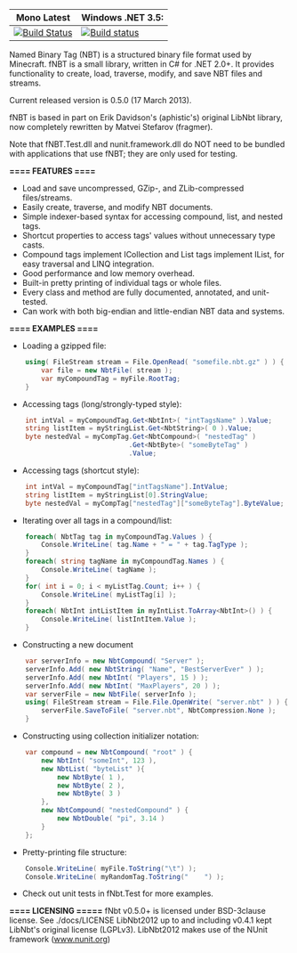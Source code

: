**Mono Latest** | **Windows .NET 3.5:**
------------ | -------------
[![Build Status](https://travis-ci.org/MineLib/fNbt.svg)](https://travis-ci.org/MineLib/fNbt) | [![Build status](https://ci.appveyor.com/api/projects/status/iryer92htr239fxj?svg=true)](https://ci.appveyor.com/project/Aragas/fnbt)

Named Binary Tag (NBT) is a structured binary file format used by Minecraft.
fNBT is a small library, written in C# for .NET 2.0+. It provides functionality
to create, load, traverse, modify, and save NBT files and streams.

Current released version is 0.5.0 (17 March 2013).

fNBT is based in part on Erik Davidson's (aphistic's) original LibNbt library,
now completely rewritten by Matvei Stefarov (fragmer).

Note that fNBT.Test.dll and nunit.framework.dll do NOT need to be bundled with
applications that use fNBT; they are only used for testing.


**==== FEATURES ====**
- Load and save uncompressed, GZip-, and ZLib-compressed files/streams.
- Easily create, traverse, and modify NBT documents.
- Simple indexer-based syntax for accessing compound, list, and nested tags.
- Shortcut properties to access tags' values without unnecessary type casts.
- Compound tags implement ICollection<T> and List tags implement IList<T>, for
    easy traversal and LINQ integration.
- Good performance and low memory overhead.
- Built-in pretty printing of individual tags or whole files.
- Every class and method are fully documented, annotated, and unit-tested.
- Can work with both big-endian and little-endian NBT data and systems.


**==== EXAMPLES ====**
- Loading a gzipped file:
``` csharp
    using( FileStream stream = File.OpenRead( "somefile.nbt.gz" ) ) {
        var file = new NbtFile( stream );
        var myCompoundTag = myFile.RootTag;
    }
```

- Accessing tags (long/strongly-typed style):
``` csharp
    int intVal = myCompoundTag.Get<NbtInt>( "intTagsName" ).Value;
    string listItem = myStringList.Get<NbtString>( 0 ).Value;
    byte nestedVal = myCompTag.Get<NbtCompound>( "nestedTag" )
                              .Get<NbtByte>( "someByteTag" )
                              .Value;
```

- Accessing tags (shortcut style):
``` csharp
    int intVal = myCompoundTag["intTagsName"].IntValue;
    string listItem = myStringList[0].StringValue;
    byte nestedVal = myCompTag["nestedTag"]["someByteTag"].ByteValue;
```

- Iterating over all tags in a compound/list:
``` csharp
    foreach( NbtTag tag in myCompoundTag.Values ) {
        Console.WriteLine( tag.Name + " = " + tag.TagType );
    }
    foreach( string tagName in myCompoundTag.Names ) {
        Console.WriteLine( tagName );
    }
    for( int i = 0; i < myListTag.Count; i++ ) {
        Console.WriteLine( myListTag[i] );
    }
    foreach( NbtInt intListItem in myIntList.ToArray<NbtInt>() ) {
        Console.WriteLine( listIntItem.Value );
    }
```

- Constructing a new document
``` csharp
    var serverInfo = new NbtCompound( "Server" );
    serverInfo.Add( new NbtString( "Name", "BestServerEver" ) );
    serverInfo.Add( new NbtInt( "Players", 15 ) );
    serverInfo.Add( new NbtInt( "MaxPlayers", 20 ) );
    var serverFile = new NbtFile( serverInfo );
    using( FileStream stream = File.File.OpenWrite( "server.nbt" ) ) {
        serverFile.SaveToFile( "server.nbt", NbtCompression.None );
    }
```

- Constructing using collection initializer notation:
``` csharp
    var compound = new NbtCompound( "root" ) {
        new NbtInt( "someInt", 123 ),
        new NbtList( "byteList" ){
            new NbtByte( 1 ),
            new NbtByte( 2 ),
            new NbtByte( 3 )
        },
        new NbtCompound( "nestedCompound" ) {
            new NbtDouble( "pi", 3.14 )
        }
    };
```

- Pretty-printing file structure:
``` csharp
    Console.WriteLine( myFile.ToString("\t") );
    Console.WriteLine( myRandomTag.ToString("    ") );
```

- Check out unit tests in fNbt.Test for more examples.


**==== LICENSING =====**
fNbt v0.5.0+ is licensed under BSD-3clause license. See ./docs/LICENSE
LibNbt2012 up to and including v0.4.1 kept LibNbt's original license (LGPLv3).
LibNbt2012 makes use of the NUnit framework (www.nunit.org)
